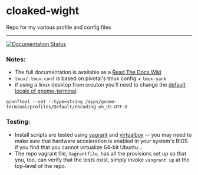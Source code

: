 # cloaked-wight
Repo for my various profile and config files
******

[![Documentation Status](https://readthedocs.org/projects/cloaked-wight/badge/?version=latest)](https://readthedocs.org/projects/cloaked-wight/?badge=latest)
  
### Notes:  
* The full documentation is available as a 
  [Read The Docs Wiki](http://cloaked-wight.readthedocs.org/en/latest/)
* `tmux/.tmux.conf` is based on pivotal's tmux config + `tmux-yank`
* if using a linux desktop from crouton you'll need to change the
 [default locale of gnome-terminal](http://unix.stackexchange.com/questions/28136/set-gnome-terminals-default-charset-to-utf8):
```
gconftool --set --type=string /apps/gnome-terminal/profiles/Default/encoding en_US.UTF-8
```

### Testing:
* Install scripts are tested using
  [vagrant](http://www.vagrantup.com/downloads) and
  [virtualbox](https://www.virtualbox.org/wiki/Downloads) -- you may need to
  make sure that hardware acceleration is enabled in your system's BIOS if you
  find that you cannot virtualize 64-bit Ubuntu...
* The repo vagrant file, `Vagrantfile`, has all the provisions set up so that
  you, too, can verify that the tests exist, simply invoke `vangrant up` at 
  the top-level of the repo.

